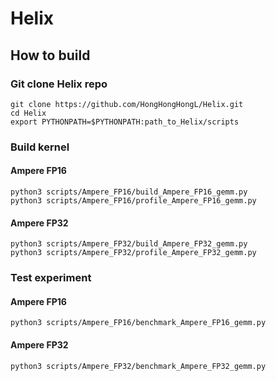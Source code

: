 # Helix

## How to build

### Git clone Helix repo

```
git clone https://github.com/HongHongHongL/Helix.git
cd Helix
export PYTHONPATH=$PYTHONPATH:path_to_Helix/scripts
```

### Build kernel

#### Ampere FP16

```
python3 scripts/Ampere_FP16/build_Ampere_FP16_gemm.py
python3 scripts/Ampere_FP16/profile_Ampere_FP16_gemm.py
```

#### Ampere FP32

```
python3 scripts/Ampere_FP32/build_Ampere_FP32_gemm.py
python3 scripts/Ampere_FP32/profile_Ampere_FP32_gemm.py
```

### Test experiment

#### Ampere FP16

```
python3 scripts/Ampere_FP16/benchmark_Ampere_FP16_gemm.py
```

#### Ampere FP32

```
python3 scripts/Ampere_FP32/benchmark_Ampere_FP32_gemm.py
```
